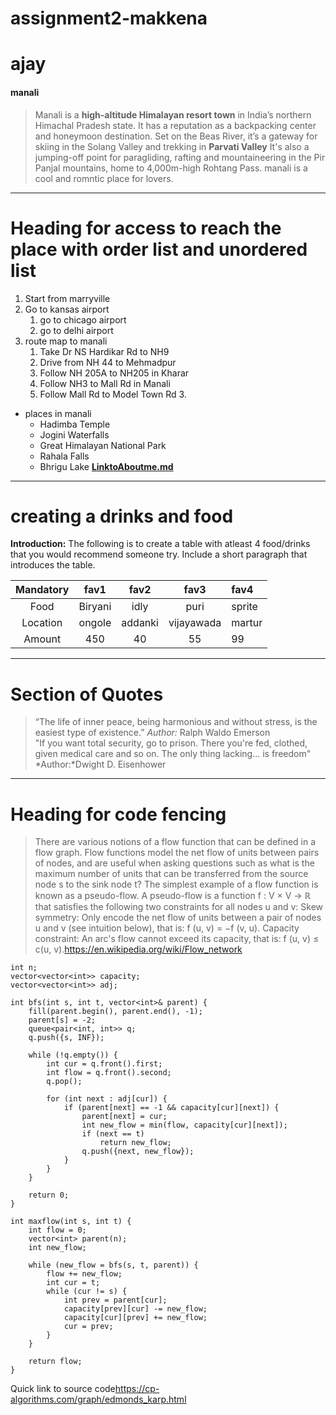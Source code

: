 # assignment2-makkena
# ajay
#### manali

>Manali is a **high-altitude Himalayan resort town** in India’s northern Himachal Pradesh state. It has a reputation as a backpacking center and honeymoon destination.
 Set on the Beas River, it’s a gateway for skiing in the Solang Valley and trekking in **Parvati Valley** It's also a jumping-off point for paragliding, rafting and mountaineering in the Pir Panjal mountains, home to 4,000m-high Rohtang Pass. manali is a cool and romntic place for lovers.

 ----
 # Heading for access to reach the place with order list and unordered list
 1. Start from marryville
 2. Go to kansas airport
    1. go to chicago airport
    2. go to delhi airport 
3. route map to manali
    1. Take Dr NS Hardikar Rd to NH9
    2. Drive from NH 44 to Mehmadpur
    3. Follow NH 205A to NH205 in Kharar
    4. Follow NH3 to Mall Rd in Manali
    5. Follow Mall Rd to Model Town Rd 3.    
* places in manali
    * Hadimba Temple
    * Jogini Waterfalls
    * Great Himalayan National Park
    * Rahala Falls
    * Bhrigu Lake 
 **[LinktoAboutme.md](Aboutme.md)**   

 ------
 # creating a drinks and food
**Introduction:**
 The following is to create a table with atleast 4 food/drinks that you would recommend someone try. Include a short paragraph that introduces the table.

|Mandatory   |fav1            |fav2             |fav3             |fav4       |
|:--------:  |:---------:     |:---------:      |:----------:     |:--------- |
|Food        |Biryani         |idly             |puri             |sprite     |
|Location    |ongole          |addanki          |vijayawada       |martur     |
|Amount      |450             |40               |55               |99         |

-----
# Section of Quotes
>“The life of inner peace, being harmonious and without stress, is the easiest type of existence.”
>*Author:* Ralph Waldo Emerson<br>
>"If you want total security, go to prison. There you're fed, clothed, given medical care and so on. The only thing lacking... is freedom"
>*Author:*Dwight D. Eisenhower

----
# Heading for code fencing
>There are various notions of a flow function that can be defined in a flow graph. Flow functions model the net flow of units between pairs of nodes, and are useful when asking questions such as what is the maximum number of units that can be transferred from the source node s to the sink node t? The simplest example of a flow function is known as a pseudo-flow. 
A pseudo-flow is a function f : V × V → ℝ that satisfies the following two constraints for all nodes u and v:
Skew symmetry: Only encode the net flow of units between a pair of nodes u and v (see intuition below), that is: f (u, v) = −f (v, u).
Capacity constraint: An arc's flow cannot exceed its capacity, that is: f (u, v) ≤ c(u, v).<https://en.wikipedia.org/wiki/Flow_network>
````
int n;
vector<vector<int>> capacity;
vector<vector<int>> adj;

int bfs(int s, int t, vector<int>& parent) {
    fill(parent.begin(), parent.end(), -1);
    parent[s] = -2;
    queue<pair<int, int>> q;
    q.push({s, INF});

    while (!q.empty()) {
        int cur = q.front().first;
        int flow = q.front().second;
        q.pop();

        for (int next : adj[cur]) {
            if (parent[next] == -1 && capacity[cur][next]) {
                parent[next] = cur;
                int new_flow = min(flow, capacity[cur][next]);
                if (next == t)
                    return new_flow;
                q.push({next, new_flow});
            }
        }
    }

    return 0;
}

int maxflow(int s, int t) {
    int flow = 0;
    vector<int> parent(n);
    int new_flow;

    while (new_flow = bfs(s, t, parent)) {
        flow += new_flow;
        int cur = t;
        while (cur != s) {
            int prev = parent[cur];
            capacity[prev][cur] -= new_flow;
            capacity[cur][prev] += new_flow;
            cur = prev;
        }
    }

    return flow;
}
````
Quick link to source code<https://cp-algorithms.com/graph/edmonds_karp.html>
